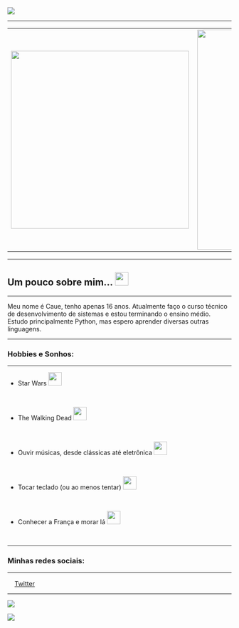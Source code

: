 <img src="https://i.pinimg.com/originals/f4/aa/ce/f4aace17f2615042754a5623b9a9a780.gif">
 
---
<center>
<table>
    <tr>
        <td><img width="400px" align="left" src="https://github-readme-stats.vercel.app/api/top-langs/?username=cauevenancio&hide=html&layout=compact&theme=algolia" /></td>
        <td><img width="495px" align="left" src="https://github-readme-stats.vercel.app/api?username=cauevenancio&theme=algolia"/></td>
    </tr>
</table>
</center>  

---

## Um pouco sobre mim... <img src="https://i.pinimg.com/originals/f3/dc/52/f3dc5272a3b6907c6ffa41cff3285ba5.gif" width="30px"></h2>
---

Meu nome é Caue, tenho apenas 16 anos. Atualmente faço o curso técnico <br />de desenvolvimento de sistemas e estou terminando o ensino médio.<br />Estudo principalmente Python, mas espero aprender diversas outras linguagens.

----

### Hobbies e Sonhos:

---

- Star Wars <img src="https://i.pinimg.com/originals/03/5f/1c/035f1cea6add6e043189123043479aa7.gif" width="30px"></h2>
<br />

- The Walking Dead <img src="https://i.pinimg.com/originals/95/19/c0/9519c08b72a5694d91b96a0afc09d4e9.gif" width="30px"></h2>
<br />

- Ouvir músicas, desde clássicas até eletrônica <img src="https://i.pinimg.com/originals/85/b0/19/85b0197e30de3f3aaff4054bbfd53bb2.gif" width="30px"></h2>
<br />

- Tocar teclado (ou ao menos tentar) <img src="https://i.pinimg.com/originals/3d/59/39/3d5939caf9d51183fa91d5f87df4941e.gif" width="30px"></h2>
<br />

- Conhecer a França e morar lá <img src="https://i.pinimg.com/originals/34/0c/9b/340c9b8891918ff7835b7f76a62913cb.gif" width="30px"></h2>
<br />

---

### Minhas redes sociais:

---

<a href="https://twitter.com/cauevenancioo"><img src="https://i.pinimg.com/564x/8f/35/a4/8f35a40403a84631c4125c4f1859c7a6.jpg" width="16"></img>Twitter

---

<img src="https://komarev.com/ghpvc/?username=cauevenancio&color=blue&style=flat">

![](https://komarev.com/ghpvc/?username=cauevenancio&color=21314a)

